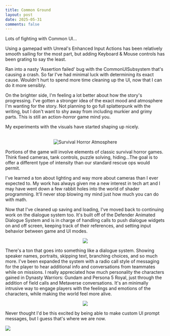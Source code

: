 ```yaml
---
title: Common Ground
layout: post
date: 2025-05-31
comments: false
---
```

Lots of fighting with Common UI...

Using a gamepad with Unreal's Enhanced Input Actions has been relatively smooth sailing for the most part, but adding Keyboard & Mouse controls has been grating to say the least.  
  
Ran into a nasty 'Assertion failed' bug with the CommonUISubsystem that's causing a crash. So far I've had minimal luck with determining its exact cause. Wouldn't hurt to spend more time cleaning up the UI, now that I can do it more sensibly.  
  
On the brighter side, I'm feeling a lot better about how the story's progressing. I've gotten a stronger idea of the exact mood and atmosphere I'm wanting for the story. Not planning to go full splatterpunk with the writing, but I don't want to shy away from including murkier and grimy parts. This is still an action-*horror* game mind you.  
  
My experiments with the visuals have started shaping up nicely.

<p style="text-align: center"><br><img src="/projectghostsite/assets/images/Atmosphere.png" alt="Survival Horror Atmosphere"></p>

Portions of the game will involve elements of classic survival horror games. Think fixed cameras, tank controls, puzzle solving, hiding...The goal is to offer a different type of intensity than our standard rescue ops would permit.  
  
I've learned a ton about lighting and way more about cameras than I ever expected to. My work has always given me a new interest in tech art and I may have went down a few rabbit holes into the world of shader programming. It'll never stop blowing my mind just how much you can do with math.  
  
Now that I've cleaned up saving and loading, I've moved back to continuing work on the dialogue system too. It's built off of the Defender Animated Dialogue System and is in charge of handling calls to push dialogue widgets on and off screen, keeping track of their references, and setting input behavior between game and UI modes.

<p style="text-align: center"><img src="/projectghostsite/assets/images/Dialogue.png"></p>

There's a ton that goes into something like a dialogue system. Showing speaker names, portraits, skipping text, branching choices, and so much more. I've been expanded the system with a radio call style of messaging for the player to hear additional info and conversations from teammates while on missions. I really appreciated how much personality the characters gained in Dynasty Warriors: Gundam and Persona 5 Royal, just through the addition of field calls and Metaverse conversations. It's an minimally intrusive way to engage players with the feelings and emotions of the characters, while making the world feel more alive.

<p style="text-align: center"><img src="/projectghostsite/assets/images/MementosConvo.png"></p>

Never thought I'd be this excited by being able to make custom UI prompt messages, but I guess that's where we are now.

![](/projectghostsite/assets/images/SaveDataMessage.png)
